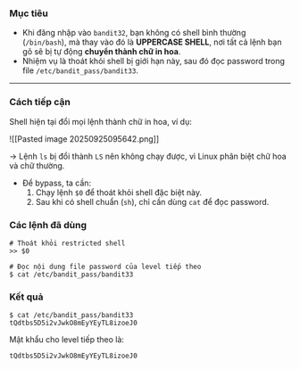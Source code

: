 ### **Mục tiêu**

- Khi đăng nhập vào `bandit32`, bạn không có shell bình thường (`/bin/bash`), mà thay vào đó là **UPPERCASE SHELL**, nơi tất cả lệnh bạn gõ sẽ bị tự động **chuyển thành chữ in hoa**.
- Nhiệm vụ là thoát khỏi shell bị giới hạn này, sau đó đọc password trong file `/etc/bandit_pass/bandit33`.

---

### **Cách tiếp cận**

Shell hiện tại đổi mọi lệnh thành chữ in hoa, ví dụ:

![[Pasted image 20250925095642.png]]

→ Lệnh `ls` bị đổi thành `LS` nên không chạy được, vì Linux phân biệt chữ hoa và chữ thường.

- Để bypass, ta cần:
    1. Chạy lệnh `$0` để thoát khỏi shell đặc biệt này.
    2. Sau khi có shell chuẩn (`sh`), chỉ cần dùng `cat` để đọc password.

### **Các lệnh đã dùng**

```
# Thoát khỏi restricted shell
>> $0

# Đọc nội dung file password của level tiếp theo
$ cat /etc/bandit_pass/bandit33
```

### **Kết quả**

```
$ cat /etc/bandit_pass/bandit33
tQdtbs5D5i2vJwkO8mEyYEyTL8izoeJ0
```

Mật khẩu cho level tiếp theo là:

`tQdtbs5D5i2vJwkO8mEyYEyTL8izoeJ0`
